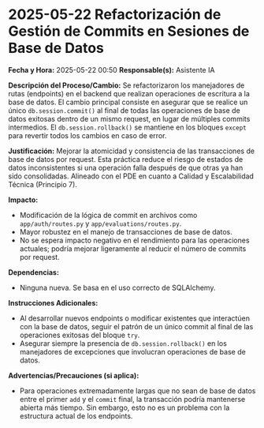 # 2025-05-22 Refactorización de Gestión de Commits en Sesiones de Base de Datos

**Fecha y Hora:** 2025-05-22 00:50
**Responsable(s):** Asistente IA

**Descripción del Proceso/Cambio:**
Se refactorizaron los manejadores de rutas (endpoints) en el backend que realizan operaciones de escritura a la base de datos. El cambio principal consiste en asegurar que se realice un único `db.session.commit()` al final de todas las operaciones de base de datos exitosas dentro de un mismo request, en lugar de múltiples commits intermedios. El `db.session.rollback()` se mantiene en los bloques `except` para revertir todos los cambios en caso de error.

**Justificación:**
Mejorar la atomicidad y consistencia de las transacciones de base de datos por request. Esta práctica reduce el riesgo de estados de datos inconsistentes si una operación falla después de que otras ya han sido consolidadas. Alineado con el PDE en cuanto a Calidad y Escalabilidad Técnica (Principio 7).

**Impacto:**
-   Modificación de la lógica de commit en archivos como `app/auth/routes.py` y `app/evaluations/routes.py`.
-   Mayor robustez en el manejo de transacciones de base de datos.
-   No se espera impacto negativo en el rendimiento para las operaciones actuales; podría mejorar ligeramente al reducir el número de commits por request.

**Dependencias:**
-   Ninguna nueva. Se basa en el uso correcto de SQLAlchemy.

**Instrucciones Adicionales:**
-   Al desarrollar nuevos endpoints o modificar existentes que interactúen con la base de datos, seguir el patrón de un único commit al final de las operaciones exitosas del bloque `try`.
-   Asegurar siempre la presencia de `db.session.rollback()` en los manejadores de excepciones que involucran operaciones de base de datos.

**Advertencias/Precauciones (si aplica):**
-   Para operaciones extremadamente largas que no sean de base de datos entre el primer `add` y el `commit` final, la transacción podría mantenerse abierta más tiempo. Sin embargo, esto no es un problema con la estructura actual de los endpoints.
